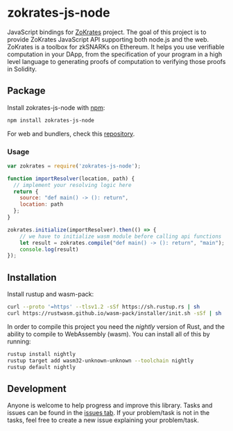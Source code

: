# zokrates-js-node
JavaScript bindings for [ZoKrates](https://github.com/Zokrates/ZoKrates) project. The goal of this project is to provide ZoKrates JavaScript API supporting both node.js and the web. ZoKrates is a toolbox for zkSNARKs on Ethereum. It helps you use verifiable computation in your DApp, from the specification of your program in a high level language to generating proofs of computation to verifying those proofs in Solidity.

## Package
Install zokrates-js-node with [npm](https://www.npmjs.com/package/zokrates-js-node):

```bash
npm install zokrates-js-node
```

For web and bundlers, check this [repository](https://github.com/blockchain-it-hr/zokrates-js).

### Usage
```js
var zokrates = require('zokrates-js-node');

function importResolver(location, path) {
  // implement your resolving logic here
  return { 
    source: "def main() -> (): return", 
    location: path 
  };
}

zokrates.initialize(importResolver).then(() => {
    // we have to initialize wasm module before calling api functions
    let result = zokrates.compile("def main() -> (): return", "main");
    console.log(result)
});
```

## Installation
Install rustup and wasm-pack:

```bash
curl --proto '=https' --tlsv1.2 -sSf https://sh.rustup.rs | sh
curl https://rustwasm.github.io/wasm-pack/installer/init.sh -sSf | sh
```

In order to compile this project you need the *nightly* version of Rust, and the ability to compile to WebAssembly (wasm). You can install all of this by running:

```bash
rustup install nightly
rustup target add wasm32-unknown-unknown --toolchain nightly
rustup default nightly
```

## Development
Anyone is welcome to help progress and improve this library. Tasks and issues can be found in the [issues tab](https://github.com/blockchain-it-hr/zokrates-js-node/issues). If your problem/task is not in the tasks, feel free to create a new issue explaining your problem/task.
